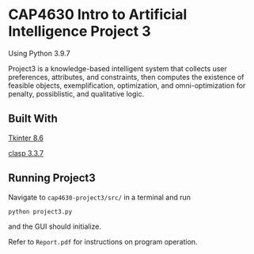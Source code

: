 # CAP4630 Intro to Artificial Intelligence Project 3

Using Python 3.9.7

Project3 is a knowledge-based intelligent system that collects user preferences, attributes, and constraints, then computes the existence of feasible objects, exemplification, optimization, and omni-optimization for penalty, possiblistic, and qualitative logic.
## Built With
  [Tkinter 8.6](https://docs.python.org/3/library/tkinter.html)
  
  [clasp 3.3.7](https://github.com/potassco/clasp/releases)
## Running Project3

Navigate to `cap4630-project3/src/` in a terminal and run

```sh
python project3.py
```

and the GUI should initialize.

Refer to `Report.pdf` for instructions on program operation.
